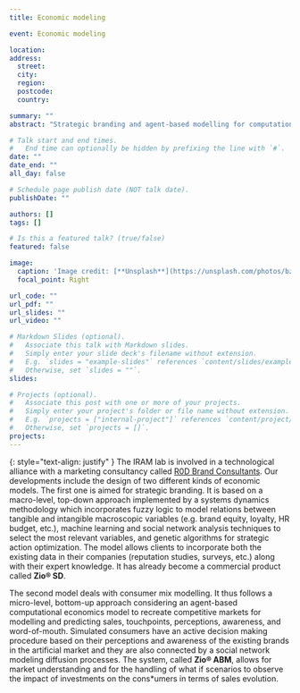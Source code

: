 ```yaml
---
title: Economic modeling

event: Economic modeling 

location: 
address:
  street: 
  city: 
  region: 
  postcode: 
  country: 

summary: ""
abstract: "Strategic branding and agent-based modelling for computational economics."

# Talk start and end times.
#   End time can optionally be hidden by prefixing the line with `#`.
date: ""
date_end: ""
all_day: false

# Schedule page publish date (NOT talk date).
publishDate: ""

authors: []
tags: []

# Is this a featured talk? (true/false)
featured: false

image:
  caption: 'Image credit: [**Unsplash**](https://unsplash.com/photos/bzdhc5b3Bxs)'
  focal_point: Right

url_code: ""
url_pdf: ""
url_slides: ""
url_video: ""

# Markdown Slides (optional).
#   Associate this talk with Markdown slides.
#   Simply enter your slide deck's filename without extension.
#   E.g. `slides = "example-slides"` references `content/slides/example-slides.md`.
#   Otherwise, set `slides = ""`.
slides:

# Projects (optional).
#   Associate this post with one or more of your projects.
#   Simply enter your project's folder or file name without extension.
#   E.g. `projects = ["internal-project"]` references `content/project/deep-learning/index.md`.
#   Otherwise, set `projects = []`.
projects:
---
```


{: style="text-align: justify" }
The IRAM lab is involved in a technological alliance with a marketing consultancy called [R0D Brand Consultants](https://www.zio-analytics.com/). Our developments include the design of two different kinds of economic models. The first one is aimed for strategic branding. It is based on a macro-level, top-down approach implemented by a systems dynamics methodology which incorporates fuzzy logic to model relations between tangible and intangible macroscopic variables (e.g. brand equity, loyalty, HR budget, etc.), machine learning and social network analysis techniques to select the most relevant variables, and genetic algorithms for strategic action optimization. The model allows clients to incorporate both the existing data in their companies (reputation studies, surveys, etc.) along with their expert knowledge. It has already become a commercial product called **Zio® SD**.

The second model deals with consumer mix modelling. It thus follows a micro-level, bottom-up approach considering an agent-based computational economics model to recreate competitive markets for modelling and predicting sales, touchpoints, perceptions, awareness, and word-of-mouth. Simulated consumers have an active decision making procedure based on their perceptions and awareness of the existing brands in the artificial market and they are also connected by a social network modeling diffusion processes. The system, called **Zio® ABM**, allows for market understanding and for the handling of what if scenarios to observe the impact of investments on the cons*umers in terms of sales evolution.


 